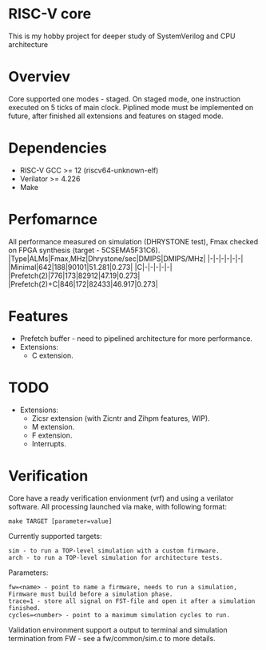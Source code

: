 
# RISC-V core
This is my hobby project for deeper study of SystemVerilog and CPU architecture

# Overviev
Core supported one modes - staged. On staged mode, one instruction executed on 5 ticks of main clock.
Piplined mode must be implemented on future, after finished all extensions and features on staged mode.

# Dependencies
- RISC-V GCC >= 12 (riscv64-unknown-elf)
- Verilator >= 4.226
- Make

# Perfomarnce
All performance measured on simulation (DHRYSTONE test), Fmax checked on FPGA synthesis (target - 5CSEMA5F31C6).
|Type|ALMs|Fmax,MHz|Dhrystone/sec|DMIPS|DMIPS/MHz|
|-|-|-|-|-|-|
|Minimal|642|188|90101|51.281|0.273|
|C|-|-|-|-|-|
|Prefetch(2)|776|173|82912|47.19|0.273|
|Prefetch(2)+C|846|172|82433|46.917|0.273|

# Features
- Prefetch buffer - need to pipelined architecture for more performance.
- Extensions:
  - C extension.
 
# TODO
- Extensions:
  - Zicsr extension (with Zicntr and Zihpm features, WIP).
  - M extension.
  - F extension.
  - Interrupts.


# Verification
Core have a ready verification envionment (vrf) and using a verilator software.
All processing launched via make, with following format:

    make TARGET [parameter=value]

Currently supported targets:

    sim - to run a TOP-level simulation with a custom firmware.
    arch - to run a TOP-level simulation for architecture tests.

Parameters:

    fw=<name> - point to name a firmware, needs to run a simulation, Firmware must build before a simulation phase.
    trace=1 - store all signal on FST-file and open it after a simulation finished.
    cycles=<number> - point to a maximum simulation cycles to run.

Validation environment support a output to terminal and simulation termination from FW - see a fw/common/sim.c to more details.
